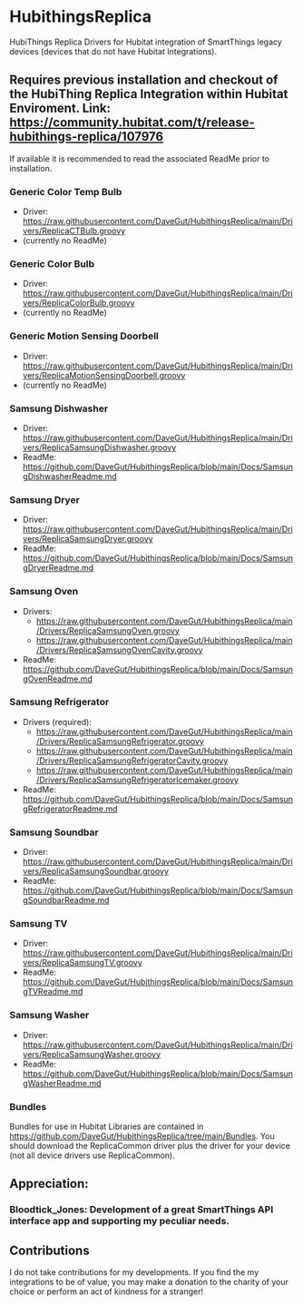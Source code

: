 # HubithingsReplica
HubiThings Replica Drivers for Hubitat integration of SmartThings legacy devices (devices that do not have Hubitat Integrations).

## Requires previous installation and checkout of the HubiThing Replica Integration within Hubitat Enviroment.  Link: https://community.hubitat.com/t/release-hubithings-replica/107976

If available it is recommended to read the associated ReadMe prior to installation.

### Generic Color Temp Bulb
* Driver: https://raw.githubusercontent.com/DaveGut/HubithingsReplica/main/Drivers/ReplicaCTBulb.groovy
* (currently no ReadMe)

### Generic Color Bulb
* Driver: https://raw.githubusercontent.com/DaveGut/HubithingsReplica/main/Drivers/ReplicaColorBulb.groovy
* (currently no ReadMe)

###  Generic Motion Sensing Doorbell
* Driver: https://raw.githubusercontent.com/DaveGut/HubithingsReplica/main/Drivers/ReplicaMotionSensingDoorbell.groovy
* (currently no ReadMe)

### Samsung Dishwasher
* Driver: https://raw.githubusercontent.com/DaveGut/HubithingsReplica/main/Drivers/ReplicaSamsungDishwasher.groovy
* ReadMe: https://github.com/DaveGut/HubithingsReplica/blob/main/Docs/SamsungDishwasherReadme.md

### Samsung Dryer
* Driver: https://raw.githubusercontent.com/DaveGut/HubithingsReplica/main/Drivers/ReplicaSamsungDryer.groovy
* ReadMe: https://github.com/DaveGut/HubithingsReplica/blob/main/Docs/SamsungDryerReadme.md

### Samsung Oven
* Drivers:
  * https://raw.githubusercontent.com/DaveGut/HubithingsReplica/main/Drivers/ReplicaSamsungOven.groovy
  * https://raw.githubusercontent.com/DaveGut/HubithingsReplica/main/Drivers/ReplicaSamsungOvenCavity.groovy
* ReadMe: https://github.com/DaveGut/HubithingsReplica/blob/main/Docs/SamsungOvenReadme.md

### Samsung Refrigerator
* Drivers (required):
  * https://raw.githubusercontent.com/DaveGut/HubithingsReplica/main/Drivers/ReplicaSamsungRefrigerator.groovy
  * https://raw.githubusercontent.com/DaveGut/HubithingsReplica/main/Drivers/ReplicaSamsungRefrigeratorCavity.groovy
  * https://raw.githubusercontent.com/DaveGut/HubithingsReplica/main/Drivers/ReplicaSamsungRefrigeratorIcemaker.groovy
* ReadMe: https://github.com/DaveGut/HubithingsReplica/blob/main/Docs/SamsungRefrigeratorReadme.md
  
### Samsung Soundbar
* Driver: https://raw.githubusercontent.com/DaveGut/HubithingsReplica/main/Drivers/ReplicaSamsungSoundbar.groovy
* ReadMe: https://github.com/DaveGut/HubithingsReplica/blob/main/Docs/SamsungSoundbarReadme.md

### Samsung TV
* Driver: https://raw.githubusercontent.com/DaveGut/HubithingsReplica/main/Drivers/ReplicaSamsungTV.groovy
* ReadMe: https://github.com/DaveGut/HubithingsReplica/blob/main/Docs/SamsungTVReadme.md

### Samsung Washer
* Driver: https://raw.githubusercontent.com/DaveGut/HubithingsReplica/main/Drivers/ReplicaSamsungWasher.groovy
* ReadMe: https://github.com/DaveGut/HubithingsReplica/blob/main/Docs/SamsungWasherReadme.md

### Bundles
Bundles for use in Hubitat Libraries are contained in https://github.com/DaveGut/HubithingsReplica/tree/main/Bundles.  You should download the ReplicaCommon driver plus the driver for your device (not all device drivers use ReplicaCommon).

## Appreciation:
### Bloodtick_Jones: Development of a great SmartThings API interface app and supporting my peculiar needs.

## Contributions
I do not take contributions for my developments.  If you find the my integrations to be of value, you may make a donation to the charity of your choice or perform an act of kindness for a stranger!
